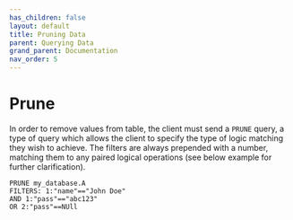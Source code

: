 ```yaml
---
has_children: false
layout: default
title: Pruning Data
parent: Querying Data
grand_parent: Documentation
nav_order: 5
---
```

# Prune
In order to remove values from table, the client must send a `PRUNE` query, a type of query which allows the client to specify the type of logic matching they wish to achieve. The filters are always prepended with a number, matching them to any paired logical operations (see below example for further clarification).
```
PRUNE my_database.A
FILTERS: 1:"name"=="John Doe"
AND 1:"pass"=="abc123"
OR 2:"pass"==NUll
```